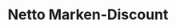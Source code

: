 ---
title: "Netto Marken-Discount"
url: /jena/netto-marken-discount-naumburger-strasse/
shop: Supermarkt
---